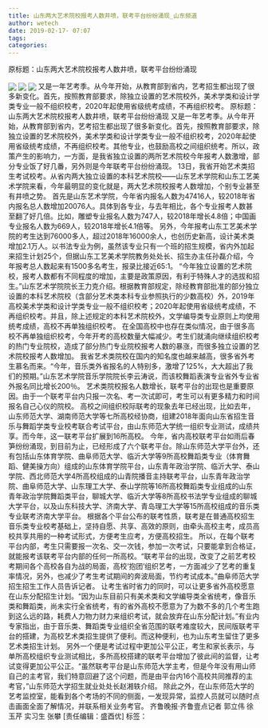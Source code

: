 ```yaml
---
title: 山东两大艺术院校报考人数井喷，联考平台纷纷涌现_山东频道
author: wetech
date: 2019-02-17- 07:07
tags: 
categories: 
---
```

原标题：山东两大艺术院校报考人数井喷，联考平台纷纷涌现
<!-- more -->
                
<img align="center" border="0" src="http://p3.ifengimg.com/fck/2019_08/5ba32f4511187d0_w650_h398.jpg" />
                
<img align="center" border="0" src="http://p3.ifengimg.com/fck/2019_08/e7eab8055827ae8_w650_h488.jpg" />
            
<img align="center" border="0" src="http://p2.ifengimg.com/a/2016/0810/204c433878d5cf9size1_w16_h16.png" />
又是一年艺考季。从今年开始，从教育部到省内，艺考招生都出现了很多新变化。首先，按照教育部要求，除独立设置的艺术院校外，美术学类和设计学类专业一般不组织校考，2020年起使用省级统考成绩，不再组织校考。
原标题：山东两大艺术院校报考人数井喷，联考平台纷纷涌现
又是一年艺考季。从今年开始，从教育部到省内，艺考招生都出现了很多新变化。首先，按照教育部要求，除独立设置的艺术院校外，美术学类和设计学类专业一般不组织校考，2020年起使用省级统考成绩，不再组织校考。其他专业，也鼓励高校之间组织统考。所以，政策产生的影响力，一方面，是我省独立设置的两所艺术院校今年报考人数激增，部分专业饭了好几番，另外则是今年联考平台纷纷涌现。
13日，我省开始艺术类招生考试校考。从省内两大独立设置的本科艺术院校——山东艺术学院和山东工艺美术学院来看，今年最明显的变化就是，两大艺术院校报考人数增加，个别专业甚至有井喷之势。
首先是山东艺术学院，今年省内报名人数为47416人，较2018年省内报名总人数增加20076人。具体到各专业，与去年相比，各个专业报考人数甚至翻了好几倍。比如，雕塑专业报名人数为747人，较2018年增长4.8倍；中国画专业报名人数为669人，较2018年增长4.1倍等。
另外，今年报考山东工艺美术学院的考生达到76000多人，超过2018年16000余人，也创历史新高，设计美术类增加2.1万人。以书法专业为例，虽然该专业只有一个班的招生规模，省内外加起来招生计划25个，但据山东工艺美术学院教务处处长、招生办主任孙磊介绍，今年报考总人数起来有1500多名考生，报录比接近65:1。
“今年独立设置的艺术院校，报考人数都有不同程度的增加，主要是政策原因，有利于特殊人才的选拔和招生。”山东艺术学院院长王力克介绍。根据教育部规定，除经教育部批准的部分独立设置的本科艺术院校（含部分艺术类本科专业参照执行的少数高校）外，2019年高校美术学类和设计学类专业一般不组织校考；2020年起使用省级统考成绩，不再组织校考。并且，除上述规定的本科艺术院校外，文学编导类专业原则上均使用统考成绩，高校不再单独组织校考。
在全国高校中也存在类似情况，由于很多高校不再单独组织校考，今年开考的高校数量大幅减少。考生们就涌向继续组织校考的热门专业院校，造成了部分热门专业院校报考人数的暴涨，而很多独立设置的艺术院校报考人数增加。
我省艺术类院校在国内的知名度也越来越高，很多省外考生慕名而来。“今年，音乐类外省报名的人特别多，激增了125%，大大超出了我们的预期。”山东艺术学院音乐学院院长李云涛说，而该校舞蹈表演专业省外专业省外报名同比增长200％。
艺术类院校报名人数增长，联考平台的出现也是重要原因。由于一个联考平台内只报一次名、考一次试即可，考生可以有更多精力和时间报名自己心仪的院校。
高校之间组织校际联考的现象去年已经出现，比如去年，山东师范大学、湖南师范大学等七所高校经协商，组建2018年面向山东省招生音乐与舞蹈学类专业校考联合考试平台，由山东师范大学统一组织专业测试，成绩共享。而今年，这一联考平台扩展到16所高校。
今年，省内高校联考平台如雨后春笋纷纷涌现，到目前为止，已经形成了六个联考平台。除山东师范大学平台外，还有包括山东体育学院、曲阜师范大学、临沂大学等9所高校舞蹈类专业（体育舞蹈、健美操方向）组成的山东体育学院平台，山东青年政治学院、临沂大学、泰山学院、西北师范大学4所高校组成的山青院播音主持联考平台，山东青年政治学院、曲阜师范大学、山东理工大学、泰山学院等16所高校舞蹈类专业组成的山东青年政治学院舞蹈类平台，聊城大学、临沂大学等8所高校书法学专业组成的聊城大学平台，以及山东科技大学、济南大学、青岛理工大学等15所高校组成的音乐类专业联考济南大学平台。
根据各个平台公布的联考性质，联考是在普通高校招生音乐类专业校考基础上，坚持自愿、共享、高效的原则，由牵头高校主考，成员高校共享共用的一种考试形式，方便考生应考，方便高校招生。
所以，在每个联考平台内部，考生只需要报一次名、交一次钱，参加一次考试，只要能拿到合格证，就能报考该联考平台内部的任何一所高校。“联考平台的出现，改变了之前艺考校考期间各个高校各自为战的局面，高校‘抱团’组织艺考，一方面减少了艺考的重复率情况，另外，也减少了考生考试期间的奔波局面，节约考试成本。”曲阜师范大学招生招生工作人员告诉记者。
让考生省时省力的同时，可以让更多省外高校愿意在山东分配招生计划。“因为山东目前只有美术类和文学编导类全省统考，像音乐类和舞蹈类，尚未实行全省统考，有的省外高校不愿意为了为数不多的几个考生跑到这么远的路，耗费人力物力财力来组织考试，就会放弃在山东分配计划。”有业内专家指出，由于音乐类、舞蹈类专业组织全省范围的联考难度较大，民间版联考平台的搭建，为高校艺术类招生提供了便利。而这种便利，也为山东考生留住了更多艺术类招生计划。
另外一个便是考试过程中更加公平公正，考生和家长表示，与单所高校组织专业测试相比，多所高校搭建的联考平台增加了彼此间的监督，让考试变得更加公平公正。“虽然联考平台是山东师范大学主考，但是今年没有用山师自己的主考官，我们特意回避了这个问题，而是由平台内16个高校共同推荐的主考官，”山东师范大学招生就业处处长赵湘轶介绍。
除此之外，在山东师范大学的艺考监控室，能看到各个考场的不同的侧面，一发现异常，监控人员就可以随时点击画面全面了解情况，并联系相关业务考官。
齐鲁晚报·齐鲁壹点记者 郭立伟 徐玉芹 实习生 张攀
[责任编辑：盛酉优]
标签：
 
             
